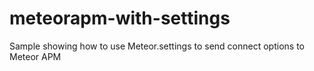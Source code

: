 meteorapm-with-settings
=======================

Sample showing how to use Meteor.settings to send connect options to Meteor APM
